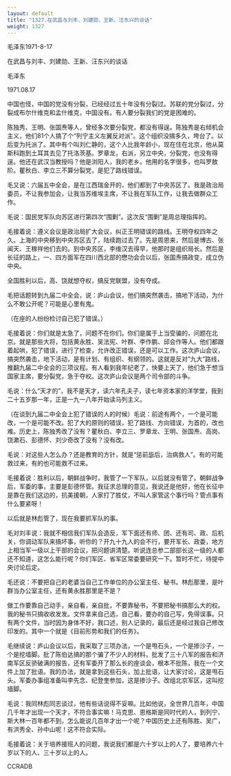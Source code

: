 ```yaml
---
layout: default
title: "1327.在武昌与刘丰、刘建勋、王新、汪东兴的谈话"
weight: 1327
---
```


毛泽东1971-8-17

在武昌与刘丰、刘建勋、王新、汪东兴的谈话

毛泽东

1971.08.17

中国也怪，中国的党没有分裂，已经经过五十年没有分裂过。苏联的党分裂过，分裂成布尔什维克和孟什维克，中国没有。有人要分裂我们的党是困难的。

陈独秀、王明、张国焘等人，曾经多次要分裂党，都没有得逞。陈独秀是右倾机会主义，他们81个人搞了个“列宁主义左翼反对派”。这个组织没搞多久，垮台了。以后变为托派了。其中有个叫刘仁静的，这个人比我年龄小，现在住在北京，他从莫斯科跑到土耳其去见了托洛茨基。罗章龙，右派，另立中央，分裂党，也没有得逞。他还在武汉当教授吗？他是浏阳人，我的老乡。他用的名字很多，也叫罗敖阶。瞿秋白、李立三不算分裂党，是犯了路线错误。

毛又说：六届五中全会，是在江西瑞金开的，他们都到了中央苏区了。我是政治局委员，不让我参加会，让我当苏维埃主席，不让我在军队工作，让我去做群众工作。

毛说：国民党军队向苏区进行第四次“围剿”。这次反“围剿”是周总理指挥的。

毛接着说：遵义会议是政治局扩大会议，纠正王明错误的路线。王明夺权四年之久。上海的中央移到中央苏区去了，陆续跑过去了。先是周恩来，然后是博古、张闻天、王稼祥他们去的。到中央苏区，李维汉去得早，他那时是组织局长。然后是长征的路上，一、四方面军在四川西北部的懋功会合以后，张国焘搞政变，成立伪中央。

全国胜利以后，高、饶就想夺权，搞反党联盟，没有夺成。

毛把话题转到九届二中全会，说：庐山会议，他们搞突然袭击，搞地下活动，为什么不敢公开呢？可能是心里有鬼。

（在座的人纷纷检讨自己犯了错误。）

毛接着说：你们就是太急了，问题不在你们。你们是属于上当受骗的，问题在北京。就是那些大将，包括黄永胜、吴法宪、叶群、李作鹏、邱会作等人。他们都跟着起哄，犯了错误，进行了检查，允许改正错误，还是可以工作。这次庐山会议，搞突然袭击，地下活动，是有计划、有组织、有纲领的。这就是反对“九大”路线，推翻九届二中全会的三项议程。有人看到我年纪老了，快要上天了，他们急于想当国家主席，要分裂党，急于夺权。这次庐山会议是两个司令部的斗争。

毛说：什么“天才的”，我不是天才，读六年孔夫子，读七年资本家的洋学堂，我到二十五岁那一年，正是一九一八年开始读马列主义。

（在谈到九届二中全会上犯了错误的人的时候）毛说：前途有两个，一个是可能改，一个是可能不改。犯了大的原则的错误，犯了路线、方向错误，为首的，改也难。历史上，陈独秀改了没有？瞿秋白、李立三、罗章龙、王明、张国焘、高岗、饶漱石、彭德怀、刘少奇改了没有？没有改。

毛说：对这些人怎么办？还是教育的方针，就是“惩前毖后，治病救人”。有的可能救过来，有的也可能救不过来。

毛接着说：胜利以后，朝鲜战争时，我管了一下军队，以后就没有管了。朝鲜战争后，军委的事，主要是彭德怀管。我征求总理的意见，我说还是他好，他在长征中是靠在我们这边的，抗美援朝，人家打了胜仗，不叫人家管这个事行吗？管点事有什么要紧呀！

以后就是林彪管了，现在我要抓军队的事。

毛对刘丰说：我就不相信我们军队会造反，军下面还有师、团、还有司、政、后机关，你调动军队来搞坏事，听你的？开九十九人的会不行，要开军长、政委，地方上相当军一级以上干部的会议，把问题讲清楚。听说连总参二部部长这一级的人都还不知道，这怎么能行呢？你们军区、省军区常委要研究一下。暂时不忙，待提中央讨论后定。

毛还说：不要把自己的老婆当自己工作单位的办公室主任、秘书。林彪那里，是叶群当办公室主任，还有黄永胜那里是不是？

做工作要靠自己动手，亲自看，亲自批，不要靠秘书，不要把秘书搞那么大的权。我的秘书只搞收收发发。文件拿来自己选，自己看，要办的自己写，免得误事。只有两个文件，当时因为身体不好，我口述，别人记录的，最后还是经过我自己修改印发的。其中一个就是《目前形势和我们的任务》。

毛继续说：庐山会议以后，我采取了三项办法，一个是甩石头，一个是掺沙子，一个是挖墙脚。批了陈伯达搞的那个骗了不少人的材料，批发了三十八军的报告和济南军区反骄破满的报告，还有军委开了那么长的座谈会，根本不批陈，我在一个文件上加了批语。我的办法，就是拿到这些石头，加上批语，让大家讨论，这是甩石头。军委办事组准备叫李先念、纪登奎参加，这是掺沙子。改组北京军区，这叫挖墙脚。

毛说：我同林彪同志谈过，他有些话说得不妥嘛。比如他说，全世界几百年，中国几千年才出现一个天才，不符合事实嘛！马克思、恩格斯是同时代的人，到列宁、斯大林一百年都不到，怎么能说几百年才出一个呢？中国历史上还有陈胜、吴广，有洪秀全、孙中山呢！这不符合实际。

毛接着说：关于培养接班人的问题，我说我们都是六十岁以上的人了，要培养六十岁以下的人、三十岁以上的人。

CCRADB

